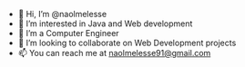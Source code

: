 - 👋 Hi, I’m @naolmelesse
- 👀 I’m interested in Java and Web development
- 🌱 I’m a Computer Engineer
- 💞️ I’m looking to collaborate on Web Development projects
- 📫 You can reach me at naolmelesse91@gmail.com

<!---
naolmelesse/naolmelesse is a ✨ special ✨ repository because its `README.md` (this file) appears on your GitHub profile.
You can click the Preview link to take a look at your changes.
--->
